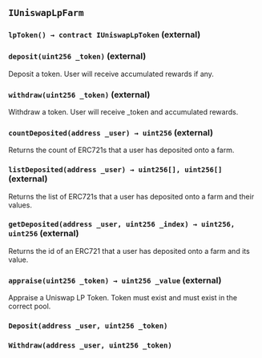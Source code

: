 ## `IUniswapLpFarm`






### `lpToken() → contract IUniswapLpToken` (external)





### `deposit(uint256 _token)` (external)

Deposit a token.
User will receive accumulated rewards if any.




### `withdraw(uint256 _token)` (external)

Withdraw a token.
User will receive _token and accumulated rewards.




### `countDeposited(address _user) → uint256` (external)

Returns the count of ERC721s that a user has deposited onto a farm.




### `listDeposited(address _user) → uint256[], uint256[]` (external)

Returns the list of ERC721s that a user has deposited onto a farm and their values.




### `getDeposited(address _user, uint256 _index) → uint256, uint256` (external)

Returns the id of an ERC721 that a user has deposited onto a farm and its value.




### `appraise(uint256 _token) → uint256 _value` (external)

Appraise a Uniswap LP Token.
Token must exist and must exist in the correct pool.





### `Deposit(address _user, uint256 _token)`





### `Withdraw(address _user, uint256 _token)`





